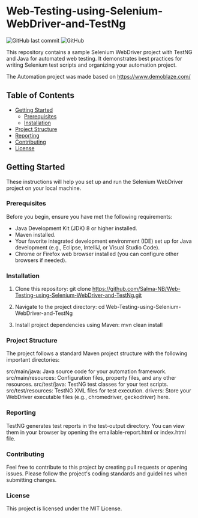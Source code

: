 # Web-Testing-using-Selenium-WebDriver-and-TestNg
![GitHub last commit](https://img.shields.io/github/last-commit/Salma-NB/Web-Testing-using-Selenium-WebDriver-and-TestNg)
![GitHub](https://img.shields.io/github/license/Salma-NB/Web-Testing-using-Selenium-WebDriver-and-TestNg)

This repository contains a sample Selenium WebDriver project with TestNG and Java for automated web testing. It demonstrates best practices for writing Selenium test scripts and organizing your automation project.

The Automation project was made based on https://www.demoblaze.com/

## Table of Contents

- [Getting Started](#getting-started)
  - [Prerequisites](#prerequisites)
  - [Installation](#installation)
- [Project Structure](#project-structure)
- [Reporting](#reporting)
- [Contributing](#contributing)
- [License](#license)

## Getting Started

These instructions will help you set up and run the Selenium WebDriver project on your local machine.

### Prerequisites

Before you begin, ensure you have met the following requirements:

- Java Development Kit (JDK) 8 or higher installed.
- Maven installed.
- Your favorite integrated development environment (IDE) set up for Java development (e.g., Eclipse, IntelliJ, or Visual Studio Code).
- Chrome or Firefox web browser installed (you can configure other browsers if needed).

### Installation

1. Clone this repository:
   git clone https://github.com/Salma-NB/Web-Testing-using-Selenium-WebDriver-and-TestNg.git

2. Navigate to the project directory:
cd Web-Testing-using-Selenium-WebDriver-and-TestNg

3. Install project dependencies using Maven:
mvn clean install


### Project Structure
The project follows a standard Maven project structure with the following important directories:

src/main/java: Java source code for your automation framework.
src/main/resources: Configuration files, property files, and any other resources.
src/test/java: TestNG test classes for your test scripts.
src/test/resources: TestNG XML files for test execution.
drivers: Store your WebDriver executable files (e.g., chromedriver, geckodriver) here.

### Reporting
TestNG generates test reports in the test-output directory. You can view them in your browser by opening the emailable-report.html or index.html file.

### Contributing
Feel free to contribute to this project by creating pull requests or opening issues. Please follow the project's coding standards and guidelines when submitting changes.

### License
This project is licensed under the MIT License.


